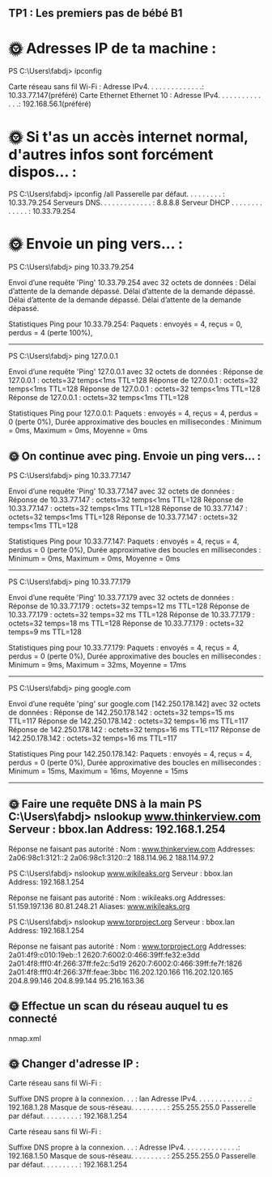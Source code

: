 ##  TP1 : Les premiers pas de bébé B1 ##

# 🌞 Adresses IP de ta machine : 

PS C:\Users\fabdj> ipconfig

Carte réseau sans fil Wi-Fi :
   Adresse IPv4. . . . . . . . . . . . . .: 10.33.77.147(préféré)
Carte Ethernet Ethernet 10 :
Adresse IPv4. . . . . . . . . . . . . .: 192.168.56.1(préféré)

# 🌞 Si t'as un accès internet normal, d'autres infos sont forcément dispos... :

PS C:\Users\fabdj> ipconfig /all
 Passerelle par défaut. . . . . . . . . : 10.33.79.254
 Serveurs DNS. . .  . . . . . . . . . . : 8.8.8.8
 Serveur DHCP . . . . . . . . . . . . . : 10.33.79.254

# 🌞 Envoie un ping vers... :

PS C:\Users\fabdj> ping 10.33.79.254

Envoi d’une requête 'Ping'  10.33.79.254 avec 32 octets de données :
Délai d’attente de la demande dépassé.
Délai d’attente de la demande dépassé.
Délai d’attente de la demande dépassé.
Délai d’attente de la demande dépassé.

Statistiques Ping pour 10.33.79.254:
    Paquets : envoyés = 4, reçus = 0, perdus = 4 (perte 100%),

------------------------------------------------------------------
PS C:\Users\fabdj> ping 127.0.0.1

Envoi d’une requête 'Ping'  127.0.0.1 avec 32 octets de données :
Réponse de 127.0.0.1 : octets=32 temps<1ms TTL=128
Réponse de 127.0.0.1 : octets=32 temps<1ms TTL=128
Réponse de 127.0.0.1 : octets=32 temps<1ms TTL=128
Réponse de 127.0.0.1 : octets=32 temps<1ms TTL=128

Statistiques Ping pour 127.0.0.1:
    Paquets : envoyés = 4, reçus = 4, perdus = 0 (perte 0%),
Durée approximative des boucles en millisecondes :
    Minimum = 0ms, Maximum = 0ms, Moyenne = 0ms
 
## 🌞 On continue avec ping. Envoie un ping vers... : 

PS C:\Users\fabdj> ping 10.33.77.147

Envoi d’une requête 'Ping'  10.33.77.147 avec 32 octets de données :
Réponse de 10.33.77.147 : octets=32 temps<1ms TTL=128
Réponse de 10.33.77.147 : octets=32 temps<1ms TTL=128
Réponse de 10.33.77.147 : octets=32 temps<1ms TTL=128
Réponse de 10.33.77.147 : octets=32 temps<1ms TTL=128

Statistiques Ping pour 10.33.77.147:
    Paquets : envoyés = 4, reçus = 4, perdus = 0 (perte 0%),
Durée approximative des boucles en millisecondes :
    Minimum = 0ms, Maximum = 0ms, Moyenne = 0ms

-------------------------------------------------------------------
PS C:\Users\fabdj> ping 10.33.77.179

Envoi d’une requête 'Ping'  10.33.77.179 avec 32 octets de données :
Réponse de 10.33.77.179 : octets=32 temps=12 ms TTL=128
Réponse de 10.33.77.179 : octets=32 temps=32 ms TTL=128
Réponse de 10.33.77.179 : octets=32 temps=18 ms TTL=128
Réponse de 10.33.77.179 : octets=32 temps=9 ms TTL=128

Statistiques ping pour 10.33.77.179:
    Paquets : envoyés = 4, reçus = 4, perdus = 0 (perte 0%),
Durée approximative des boucles en millisecondes :
    Minimum = 9ms, Maximum = 32ms, Moyenne = 17ms

--------------------------------------------------------------------
PS C:\Users\fabdj> ping google.com

Envoi d’une requête 'ping' sur google.com [142.250.178.142] avec 32 octets de données :
Réponse de 142.250.178.142 : octets=32 temps=15 ms TTL=117
Réponse de 142.250.178.142 : octets=32 temps=16 ms TTL=117
Réponse de 142.250.178.142 : octets=32 temps=16 ms TTL=117
Réponse de 142.250.178.142 : octets=32 temps=16 ms TTL=117

Statistiques Ping pour 142.250.178.142:
    Paquets : envoyés = 4, reçus = 4, perdus = 0 (perte 0%),
Durée approximative des boucles en millisecondes :
    Minimum = 15ms, Maximum = 16ms, Moyenne = 15ms

------------------------------------------------------------------------

## 🌞 Faire une requête DNS à la main PS C:\Users\fabdj> nslookup www.thinkerview.com Serveur : bbox.lan Address: 192.168.1.254

Réponse ne faisant pas autorité : Nom : www.thinkerview.com Addresses: 2a06:98c1:3121::2 2a06:98c1:3120::2 188.114.96.2 188.114.97.2

PS C:\Users\fabdj> nslookup www.wikileaks.org Serveur : bbox.lan Address: 192.168.1.254

Réponse ne faisant pas autorité : Nom : wikileaks.org Addresses: 51.159.197.136 80.81.248.21 Aliases: www.wikileaks.org

PS C:\Users\fabdj> nslookup www.torproject.org Serveur : bbox.lan Address: 192.168.1.254

Réponse ne faisant pas autorité : Nom : www.torproject.org Addresses: 2a01:4f9:c010:19eb::1 2620:7:6002:0:466:39ff:fe32:e3dd 2a01:4f8:fff0:4f:266:37ff:fe2c:5d19 2620:7:6002:0:466:39ff:fe7f:1826 2a01:4f8:fff0:4f:266:37ff:feae:3bbc 116.202.120.166 116.202.120.165 204.8.99.146 204.8.99.144 95.216.163.36
## 🌞 Effectue un scan du réseau auquel tu es connecté
nmap.xml

##  🌞 Changer d'adresse IP : 

Carte réseau sans fil Wi-Fi :

   Suffixe DNS propre à la connexion. . . : lan
   Adresse IPv4. . . . . . . . . . . . . .: 192.168.1.28
   Masque de sous-réseau. . . . . . . . . : 255.255.255.0
   Passerelle par défaut. . . . . . . . . : 192.168.1.254

Carte réseau sans fil Wi-Fi :

   Suffixe DNS propre à la connexion. . . :
   Adresse IPv4. . . . . . . . . . . . . .: 192.168.1.50
   Masque de sous-réseau. . . . . . . . . : 255.255.255.0
   Passerelle par défaut. . . . . . . . . : 192.168.1.254